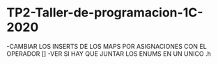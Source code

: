 # TP2-Taller-de-programacion-1C-2020


-CAMBIAR LOS INSERTS DE LOS MAPS POR ASIGNACIONES CON EL OPERADOR []
-VER SI HAY QUE JUNTAR LOS ENUMS EN UN UNICO .h
